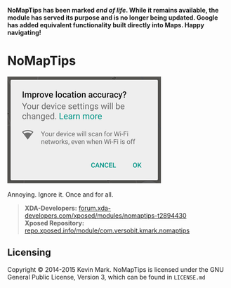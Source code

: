 **NoMapTips has been marked *end of life*. While it remains available, the module has served its purpose and is no longer being updated. Google has added equivalent functionality built directly into Maps. Happy navigating!**

# NoMapTips

![Tips Dialog](https://raw.githubusercontent.com/kmark/NoMapTips/master/images/NewTipsDialog.png)

Annoying. Ignore it. Once and for all.

> **XDA-Developers:**  [forum.xda-developers.com/xposed/modules/nomaptips-t2894430](http://forum.xda-developers.com/xposed/modules/mod-nomaptips-doing-t2894430)  
> **Xposed Repository:** [repo.xposed.info/module/com.versobit.kmark.nomaptips](http://repo.xposed.info/module/com.versobit.kmark.nomaptips)

## Licensing
Copyright &copy; 2014-2015 Kevin Mark. NoMapTips is licensed under the GNU General Public License, Version 3, which can be found in `LICENSE.md`
